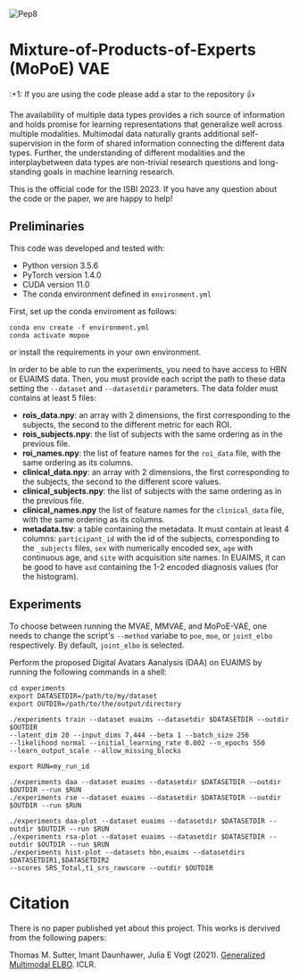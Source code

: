 ![Pep8](https://github.com/neurospin-projects/2022_cambroise_interpret_multivae/actions/workflows/pep8.yml/badge.svg)


# Mixture-of-Products-of-Experts (MoPoE) VAE 

\:+1: If you are using the code please add a star to the repository :+1:

The availability of multiple data types provides a rich source of information
and holds promise for learning representations that generalize well across
multiple modalities. Multimodal data naturally grants additional
self-supervision in the form of shared information connecting the
different data types. Further, the understanding of different modalities and
the interplaybetween data types are non-trivial research questions and
long-standing goals in machine learning research.

This is the official code for the ISBI 2023.
If you have any question about the code or the paper, we are happy to help!


## Preliminaries

This code was developed and tested with:
- Python version 3.5.6
- PyTorch version 1.4.0
- CUDA version 11.0
- The conda environment defined in `environment.yml`

First, set up the conda enviroment as follows:

```
conda env create -f environment.yml
conda activate mopoe
```

or install the requirements in your own environment. 

In order to be able to run the experiments, you need to have access to HBN or
EUAIMS data. Then, you must provide each script the path to these data setting
the `--dataset` and `--datasetdir` parameters.
The data folder must contains at least 5 files:
- **rois_data.npy**: an array with 2 dimensions, the first corresponding to
  the subjects, the second to the different metric for each ROI.
- **rois_subjects.npy**: the list of subjects with the same ordering as
  in the previous file.
- **roi_names.npy**: the list of feature names for the `roi_data` file, with
  the same ordering as its columns.
- **clinical_data.npy**: an array with 2 dimensions, the first corresponding
  to the subjects, the second to the different score values.
- **clinical_subjects.npy**: the list of subjects with the same ordering as
  in the previous file.
- **clinical_names.npy** the list of feature names for the `clinical_data`
  file, with the same ordering as its columns.
- **metadata.tsv**: a table containing the metadata. It must contain at least
  4 columns: `participant_id` with the id of the subjects, corresponding
  to the `_subjects` files, `sex` with numerically encoded sex, `age` with
  continuous age, and `site` with acquisition site names. In EUAIMS, it can
  be good to have `asd` containing the 1-2 encoded diagnosis values (for the
  histogram).


## Experiments

To choose between running the MVAE, MMVAE, and MoPoE-VAE, one needs to
change the script's `--method` variabe to `poe`, `moe`, or `joint_elbo`
respectively. By default, `joint_elbo` is selected.


Perform the proposed Digital Avatars Aanalysis (DAA) on EUAIMS by running
the following commands in a shell:

```
cd experiments
export DATASETDIR=/path/to/my/dataset
export OUTDIR=/path/to/the/output/directory

./experiments train --dataset euaims --datasetdir $DATASETDIR --outdir $OUTDIR
--latent_dim 20 --input_dims 7,444 --beta 1 --batch_size 256
--likelihood normal --initial_learning_rate 0.002 --n_epochs 550
--learn_output_scale --allow_missing_blocks

export RUN=my_run_id

./experiments daa --dataset euaims --datasetdir $DATASETDIR --outdir $OUTDIR --run $RUN
./experiments rse --dataset euaims --datasetdir $DATASETDIR --outdir $OUTDIR --run $RUN

./experiments daa-plot --dataset euaims --datasetdir $DATASETDIR --outdir $OUTDIR --run $RUN
./experiments rsa-plot --dataset euaims --datasetdir $DATASETDIR --outdir $OUTDIR --run $RUN
./experiments hist-plot --datasets hbn,euaims --datasetdirs $DATASETDIR1,$DATASETDIR2
--scores SRS_Total,t1_srs_rawscore --outdir $OUTDIR
```

Citation
========

There is no paper published yet about this project.
This works is dervived from the following papers:

Thomas M. Sutter, Imant Daunhawer, Julia E Vogt (2021).
[Generalized Multimodal ELBO](https://openreview.net/pdf?id=5Y21V0RDBV). ICLR.

